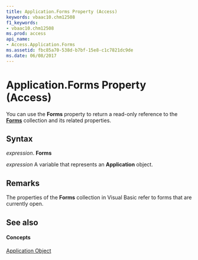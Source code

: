 ```yaml
---
title: Application.Forms Property (Access)
keywords: vbaac10.chm12508
f1_keywords:
- vbaac10.chm12508
ms.prod: access
api_name:
- Access.Application.Forms
ms.assetid: fbc85a70-538d-b7bf-15e8-c1c7821dc9de
ms.date: 06/08/2017
---
```



# Application.Forms Property (Access)

You can use the **Forms** property to return a read-only reference to the **[Forms](forms-object-access.md)** collection and its related properties.


## Syntax

 _expression_. **Forms**

 _expression_ A variable that represents an **Application** object.


## Remarks

The properties of the **Forms** collection in Visual Basic refer to forms that are currently open.


## See also


#### Concepts


[Application Object](application-object-access.md)

